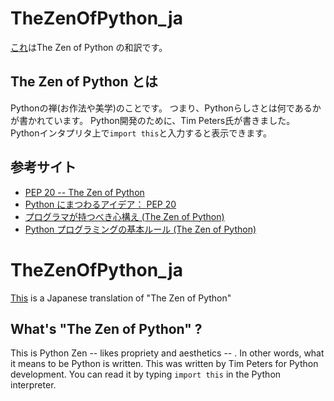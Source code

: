 # TheZenOfPython_ja
[これ](https://github.com/kentokura/TheZenOfPython_ja/blob/master/ja.ipynb)はThe Zen of Python の和訳です。 

## The Zen of Python とは 
Pythonの禅(お作法や美学)のことです。
つまり、Pythonらしさとは何であるかが書かれています。
Python開発のために、Tim Peters氏が書きました。
Pythonインタプリタ上で`import this`と入力すると表示できます。

## 参考サイト
- [PEP 20 -- The Zen of Python](https://www.python.org/dev/peps/pep-0020/)
- [Python にまつわるアイデア： PEP 20](https://www.lifewithpython.com/2013/01/pep-20-the-zen-of-python.html)
- [プログラマが持つべき心構え (The Zen of Python)](https://qiita.com/IshitaTakeshi/items/e4145921c8dbf7ba57ef)
- [Python プログラミングの基本ルール (The Zen of Python)](https://python.keicode.com/lang/zen-of-python.php)

# TheZenOfPython_ja
[This](https://github.com/kentokura/TheZenOfPython_ja/blob/master/ja.ipynb) is a Japanese translation of "The Zen of Python"

## What's "The Zen of Python" ?
This is Python Zen -- likes propriety and aesthetics -- .
In other words, what it means to be Python is written.
This was written by Tim Peters for Python development.
You can read it by typing `import this` in the Python interpreter.
